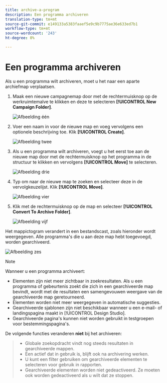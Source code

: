 ```yaml
---
title: archive-a-program
description: Een programma archiveren
translation-type: tm+mt
source-git-commit: e149133a5383faaef5e9c9b7775ae36e633ed7b1
workflow-type: tm+mt
source-wordcount: '243'
ht-degree: 0%

---
```



# Een programma archiveren

Als u een programma wilt archiveren, moet u het naar een aparte archiefmap verplaatsen.

1. Maak een nieuwe campagnemap door met de rechtermuisknop op de werkruimtemalve te klikken en deze te selecteren **[!UICONTROL New Campaign Folder]**.

   ![Afbeelding één](/help/sky/assets/programs/archive-a-program/archive-a-program-1.png)

1. Voer een naam in voor de nieuwe map en voeg vervolgens een optionele beschrijving toe. Klik **[!UICONTROL Create]**.

   ![Afbeelding twee](/help/sky/assets/programs/archive-a-program/archive-a-program-2.png)

1. Als u een programma wilt archiveren, voegt u het eerst toe aan de nieuwe map door met de rechtermuisknop op het programma in de structuur te klikken en vervolgens **[!UICONTROL Move]** te selecteren.

   ![Afbeelding drie](/help/sky/assets/programs/archive-a-program/archive-a-program-3.png)

1. Typ om naar de nieuwe map te zoeken en selecteer deze in de vervolgkeuzelijst. Klik **[!UICONTROL Move]**.

   ![Afbeelding vier](/help/sky/assets/programs/archive-a-program/archive-a-program-4.png)

1. Klik met de rechtermuisknop op de map en selecteer **[!UICONTROL Convert To Archive Folder]**.

   ![Afbeelding vijf](/help/sky/assets/programs/archive-a-program/archive-a-program-5.png)

Het mappictogram verandert in een bestandscast, zoals hieronder wordt weergegeven. Alle programma&#39;s die u aan deze map hebt toegevoegd, worden gearchiveerd.

![Afbeelding zes](/help/sky/assets/programs/archive-a-program/archive-a-program-6.png)

>[!NOTE]
>
>Wanneer u een programma archiveert:
>
>* Elementen zijn niet meer zichtbaar in zoekresultaten. Als u een programma of gebeurtenis zoekt die zich in een gearchiveerde map bevindt, wordt met de resultaten een samengevouwen weergave van de gearchiveerde map geretourneerd.
>* Elementen worden niet meer weergegeven in automatische suggesties.
>* Gearchiveerde sjablonen zijn niet beschikbaar wanneer u een e-mail- of landingspagina maakt in [!UICONTROL Design Studio].
>* Gearchiveerde pagina&#39;s kunnen niet worden gebruikt in testgroepen voor bestemmingspagina&#39;s.

>
>
De volgende functies veranderen **niet** bij het archiveren:
>
>* Globale zoekopdracht vindt nog steeds resultaten in gearchiveerde mappen.
>* Een actief dat in gebruik is, blijft ook na archivering werken.
>* U kunt een filter gebruiken om gearchiveerde elementen te selecteren voor gebruik in rapporten.
>* Gearchiveerde elementen worden niet gedeactiveerd. Ze moeten ook worden gedeactiveerd als u wilt dat ze stoppen.

